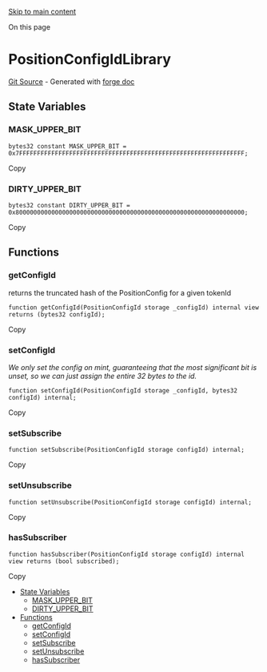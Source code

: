 [Skip to main content](https://docs.uniswap.org/contracts/v4/reference/periphery/libraries/PositionConfigId#)

On this page

# PositionConfigIdLibrary

[Git Source](https://github.com/uniswap/v4-periphery/blob/3f295d8435e4f776ea2daeb96ce1bc6d63f33fc7/src/libraries/PositionConfigId.sol) \- Generated with [forge doc](https://book.getfoundry.sh/reference/forge/forge-doc)

## State Variables [​](https://docs.uniswap.org/contracts/v4/reference/periphery/libraries/PositionConfigId\#state-variables "Direct link to heading")

### MASK\_UPPER\_BIT [​](https://docs.uniswap.org/contracts/v4/reference/periphery/libraries/PositionConfigId\#mask_upper_bit "Direct link to heading")

```codeBlockLines_mRuA
bytes32 constant MASK_UPPER_BIT = 0x7FFFFFFFFFFFFFFFFFFFFFFFFFFFFFFFFFFFFFFFFFFFFFFFFFFFFFFFFFFFFFFF;

```

Copy

### DIRTY\_UPPER\_BIT [​](https://docs.uniswap.org/contracts/v4/reference/periphery/libraries/PositionConfigId\#dirty_upper_bit "Direct link to heading")

```codeBlockLines_mRuA
bytes32 constant DIRTY_UPPER_BIT = 0x8000000000000000000000000000000000000000000000000000000000000000;

```

Copy

## Functions [​](https://docs.uniswap.org/contracts/v4/reference/periphery/libraries/PositionConfigId\#functions "Direct link to heading")

### getConfigId [​](https://docs.uniswap.org/contracts/v4/reference/periphery/libraries/PositionConfigId\#getconfigid "Direct link to heading")

returns the truncated hash of the PositionConfig for a given tokenId

```codeBlockLines_mRuA
function getConfigId(PositionConfigId storage _configId) internal view returns (bytes32 configId);

```

Copy

### setConfigId [​](https://docs.uniswap.org/contracts/v4/reference/periphery/libraries/PositionConfigId\#setconfigid "Direct link to heading")

_We only set the config on mint, guaranteeing that the most significant bit is unset, so we can just assign the entire 32 bytes to the id._

```codeBlockLines_mRuA
function setConfigId(PositionConfigId storage _configId, bytes32 configId) internal;

```

Copy

### setSubscribe [​](https://docs.uniswap.org/contracts/v4/reference/periphery/libraries/PositionConfigId\#setsubscribe "Direct link to heading")

```codeBlockLines_mRuA
function setSubscribe(PositionConfigId storage configId) internal;

```

Copy

### setUnsubscribe [​](https://docs.uniswap.org/contracts/v4/reference/periphery/libraries/PositionConfigId\#setunsubscribe "Direct link to heading")

```codeBlockLines_mRuA
function setUnsubscribe(PositionConfigId storage configId) internal;

```

Copy

### hasSubscriber [​](https://docs.uniswap.org/contracts/v4/reference/periphery/libraries/PositionConfigId\#hassubscriber "Direct link to heading")

```codeBlockLines_mRuA
function hasSubscriber(PositionConfigId storage configId) internal view returns (bool subscribed);

```

Copy

- [State Variables](https://docs.uniswap.org/contracts/v4/reference/periphery/libraries/PositionConfigId#state-variables)
  - [MASK\_UPPER\_BIT](https://docs.uniswap.org/contracts/v4/reference/periphery/libraries/PositionConfigId#mask_upper_bit)
  - [DIRTY\_UPPER\_BIT](https://docs.uniswap.org/contracts/v4/reference/periphery/libraries/PositionConfigId#dirty_upper_bit)
- [Functions](https://docs.uniswap.org/contracts/v4/reference/periphery/libraries/PositionConfigId#functions)
  - [getConfigId](https://docs.uniswap.org/contracts/v4/reference/periphery/libraries/PositionConfigId#getconfigid)
  - [setConfigId](https://docs.uniswap.org/contracts/v4/reference/periphery/libraries/PositionConfigId#setconfigid)
  - [setSubscribe](https://docs.uniswap.org/contracts/v4/reference/periphery/libraries/PositionConfigId#setsubscribe)
  - [setUnsubscribe](https://docs.uniswap.org/contracts/v4/reference/periphery/libraries/PositionConfigId#setunsubscribe)
  - [hasSubscriber](https://docs.uniswap.org/contracts/v4/reference/periphery/libraries/PositionConfigId#hassubscriber)